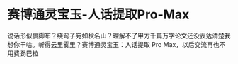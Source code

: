 # 赛博通灵宝玉-人话提取Pro-Max
说话形似裹脚布？绕弯子宛如秋名山？理解不了甲方千篇万字论文还没表达清楚我想你干啥。听得云里雾里？赛博通灵宝玉：人话提取 Pro Max，以后交流再也不用费劲巴拉
